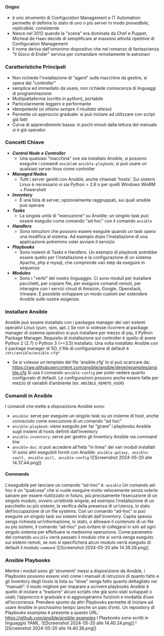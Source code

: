 #### Origini
- è uno strumento di Configuration Management e IT Automation: permette di definire lo stato di uno o più server in modo *prevedibile, replicabile, consistente*
- Nasce nel 2012 quando la "scena" era dominata da Chef e Puppet, Micheal de Haan decide di semplificare al massimo attività ripetitive di Configuration Management
- Il nome deriva dall'omonimo dispositivo che nel romanzo di fantascienza "Il Gioco di Ender" serviva per comandare remotamente le astronavi
### Caratteristiche Principali
- Non richiede l'installazione di "agent" sulle macchine da gestire, si opera dal "controller"
- semplice ed immediato da usare, non richiede conoscenza di linguaggi di programmazione
- Multipiattaforma (*scritto in python*), portabile
- Particolarmente leggero e performante
- idempotente (*si ottiene sempre il risultato atteso*)
- Permette un approccio graduale: si può iniziare ad utilizzare con script già fatti
- Curva di apprendimento bassa: in pochi minuti dalla lettura del manuale si è già operativi
### Concetti Chiave
- **_Control Node o Controller_**
	- Una qualsiasi "macchina" ove sia installato Ansible, si possono eseguire i comandi `ansible`e `ansible-playbook`; si può usare un qualsiasi server linux come controller
- **_Managed Nodes_**
	- Tutti i server gestiti con Ansible, anche chiamati 'hosts'. Sui sistemi Linux è necessario vi sia Python > 2.6 o per quelli Windows WinRM + Powershell
- **_Inventory_**
	- È una lista di server, opzionalmente raggruppati, sui quali ansible può operare
- **_Tasks_**
	- La singola unità di "esecuzione" su Ansible; un singolo task può essere eseguito come comando "ad hoc" con il comando `ansible`
- **_Handlers_** 
	- Sono istruzioni che possono essere eseguite quando un task opera una modifica al sistema. Ad esempio dopo l'installazione di una applicazione potremmo voler avviare il servizio
- **_Playbooks_**
	- Sono insiemi di Tasks e Handlers. Un esempio di playbook potrebbe essere quello per l'installazione e la configurazione di un sistema Apache, php e mysql, che comprende vari step da eseguire in sequenza
- **_Modules_**
	- Sono i "verbi" del nostro linguaggio. Ci sono moduli per installare pacchetti, per copiare file, per eseguire comandi remoti, per interagire con i servizi cloud di Amazon, Google, Openstack, Vmware. È possibile sviluppare un modo custom per estendere Ansible sulle nostre esigenze.
### Installare Ansible
Ansible può essere installato con i packages manager dei vari sistemi operativi Linux (yum, rpm, apt..)
Se non si volesse ricorrere al package manager di sistema operativo si può installare per mezzo di pip, il Python Package Manager.
Requisito di installazione sul controller è quello di avere Python 2 (2.7) o Python 3 (>=3.5) installato.
Una volta installato Ansible con il package manager di SO, il file di configurazione di default è
`/etc/ansible/ansible.cfg*`
* Se si volesse un template del file ‘ansible.cfg’ lo si può scaricare da:
https://raw.githubusercontent.com/ansible/ansible/devel/examples/ansible.cfg
Si usa il comando `ansible-config` per poter vedere quanto configurato di default.
Le configurazioni possono anche essere fatte per mezzo di variabili d’ambiente (es: `ANSIBLE_REMOTE_USER`)
### Comandi in Ansible
I comandi che mette a disposizione Ansible sono:
- `ansible`: serve per eseguire un singolo task su un insieme di host, anche conosciuto come esecuzione di un comando “ad hoc”
- `ansible-playbook`: viene eseguito per far “girare” i playbooks Ansible sugli insiemi di hosts definiti dall’inventory
- `ansible-inventory`: serve per gestire gli Inventory Ansible via command line
- `ansible-doc`: si può accedere all'help "in linea" dei vari moduli installati
Vi sono altri eseguibili forniti con Ansible:
`ansible-galaxy, ansible-vault, ansible-pull, ansible-config`
![[Screenshot 2024-05-20 alle 14.37.44.png]]
#### Commands
L’eseguibile per lanciare un comando “ad-hoc” è: `ansible`
Un comando ad-hoc è un “qualcosa” che si vuole eseguire molto velocemente senza volerlo salvare per essere riutilizzato in futuro, più precisamente l’esecuzione di un singolo modulo, ovvero un’attività singola; ad esempio l’installazione di un pacchetto su più sistemi, la verifica della presenza di un’utenza, lo stato dell’occupazione di un file systems.
Con un comando “ad-hoc” si può eseguire un singolo task sui sistemi indicati dall’inventory.
Capita spesso venga richiesta un’informazione, lo stato, o allineare il contenuto di un file su più sistemi, il comando “ad-hoc” può evitare di collegarsi in ssh ad ogni singolo sistema per effettuare la medesima operazione.
Come parametro del comando `ansible` verrà passato il modulo che si vorrà venga eseguito sui sistemi remoti, se non si specificherà alcun modulo verrà eseguito di default il modulo `command`
![[Screenshot 2024-05-20 alle 14.39.29.png]]
### Ansible Playbooks
Mentre i moduli sono gli ‘strumenti’ messi a disposizione da Ansible, i Playbooks possono essere visti come i manuali di istruzioni di quanto fatto e gli Inventory degli hosts la lista su “dove” venga fatto quanto dettagliato nei “manuali”.
Il modo migliore per imparare a scrivere playbooks Ansible è quello di iniziare a “tradurre” alcuni scripts che già sono stati sviluppati o usati; l’approccio è graduale e si aggiungeranno funzioni e modalità d’uso all’occorrenza.
Prendere spunto da altri Playbooks permette di iniziare ad usare Ansible in pochissimo tempo (anche un paio d’ore).
Un repository di Playbooks examples è presente a questo URL: https://github.com/ansible/ansible-examples
I Playbooks sono scritti in linguaggio YAML.
![[Screenshot 2024-05-20 alle 14.40.24.png]]
![[Screenshot 2024-05-20 alle 14.40.36.png]]
